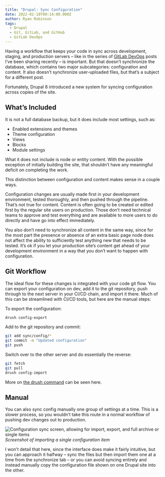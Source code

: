 ```yaml
---
title: "Drupal: Sync Configuration"
date: 2022-02-18T00:14:00.000Z
author: Ryan Robinson
tags:
  - Drupal
  - Git, GitLab, and GitHub
  - GitLab DevOps
---
```


Having a workflow that keeps your code in sync across development, staging, and production servers – like in the series of [GitLab DevOps](/tags/gitlab-devops/) posts I’ve been sharing recently – is important. But that doesn’t synchronize the database, which contains two major subcategories: configuration and content. It also doesn’t synchronize user-uploaded files, but that’s a subject for a different post.

Fortunately, Drupal 8 introduced a new system for syncing configuration across copies of the site.

## What’s Included

It is not a full database backup, but it does include most settings, such as:

- Enabled extensions and themes
- Theme configuration
- Views
- Blocks
- Module settings

What it does not include is node or entity content. With the possible exception of initially building the site, that shouldn’t have any meaningful deficit on completing the work.

This distinction between configuration and content makes sense in a couple ways.

Configuration changes are usually made first in your development environment, tested thoroughly, and then pushed through the pipeline. That’s not true for content. Content is often going to be created or edited first by the regular site users on production. Those don’t need technical teams to approve and test everything and are available to more users to do directly and have go into effect immediately.

You also don’t need to synchronize all content in the same way, since for the most part the presence or absence of an extra basic page node does not affect the ability to sufficiently test anything new that needs to be tested. It’s ok if you let your production site’s content get ahead of your development environment in a way that you don’t want to happen with configuration.

## Git Workflow

The ideal flow for these changes is integrated with your code git flow. You can export your configuration on dev, add it to the git repository, push through to the next server in your CI/CD chain, and import it there. Much of this can be streamlined with CI/CD tools, but here are the manual steps:

To export the configuration:

```bash
drush config-export
```

Add to the git repository and commit:

```bash
git add sync/config/*
git commit -m "Updated configuration"
git push
```

Switch over to the other server and do essentially the reverse:

```bash
git fetch
git pull
drush config-import
```

More on [the drush command](https://www.drush.org/latest/commands/config_import/) can be seen here.

## Manual

You can also sync config manually one group of settings at a time. This is a slower process, so you wouldn’t take this route in a normal workflow of pushing dev changes out to production.

![Configuration sync screen, allowing for import, export, and full archive or single items](/assets/img/2022/01/Config-sync.png)
_Screenshot of importing a single configuration item_

I won’t detail that here, since the interface does make it fairly intuitive, but you can approach it halfway – sync the files but then import them one at a time from the synchronize tab – or you can avoid syncing entirely and instead manually copy the configuration file shown on one Drupal site into the other.

